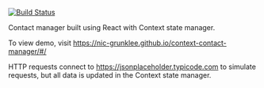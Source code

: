 [![Build Status](https://travis-ci.org/Nic-Grunklee/context-contact-manager.svg?branch=master)](https://travis-ci.org/Nic-Grunklee/context-contact-manager)

Contact manager built using React with Context state manager.

To view demo, visit https://nic-grunklee.github.io/context-contact-manager/#/

HTTP requests connect to https://jsonplaceholder.typicode.com to simulate requests, but all data is updated in the Context state manager.
